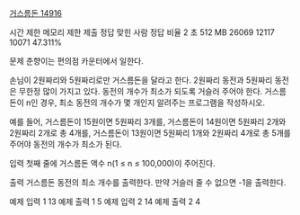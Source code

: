 [거스름돈 14916](https://www.acmicpc.net/problem/14916)

시간 제한	메모리 제한	제출	정답	맞힌 사람	정답 비율
2 초	512 MB	26069	12117	10071	47.311%

문제
춘향이는 편의점 카운터에서 일한다.

손님이 2원짜리와 5원짜리로만 거스름돈을 달라고 한다. 2원짜리 동전과 5원짜리 동전은 무한정 많이 가지고 있다. 동전의 개수가 최소가 되도록 거슬러 주어야 한다. 거스름돈이 n인 경우, 최소 동전의 개수가 몇 개인지 알려주는 프로그램을 작성하시오.

예를 들어, 거스름돈이 15원이면 5원짜리 3개를, 거스름돈이 14원이면 5원짜리 2개와 2원짜리 2개로 총 4개를, 거스름돈이 13원이면 5원짜리 1개와 2원짜리 4개로 총 5개를 주어야 동전의 개수가 최소가 된다.

입력
첫째 줄에 거스름돈 액수 n(1 ≤ n ≤ 100,000)이 주어진다.

출력
거스름돈 동전의 최소 개수를 출력한다. 만약 거슬러 줄 수 없으면 -1을 출력한다.

예제 입력 1 
13
예제 출력 1 
5
예제 입력 2 
14
예제 출력 2 
4